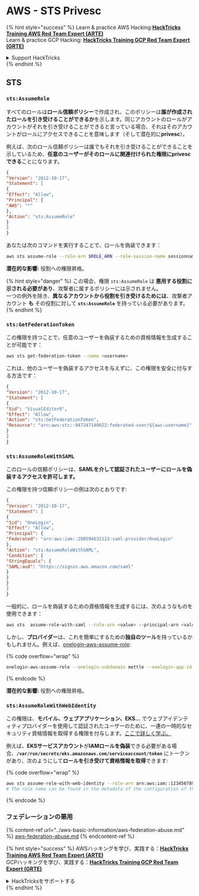# AWS - STS Privesc

{% hint style="success" %}
Learn & practice AWS Hacking:<img src="../../../.gitbook/assets/image (1) (1) (1).png" alt="" data-size="line">[**HackTricks Training AWS Red Team Expert (ARTE)**](https://training.hacktricks.xyz/courses/arte)<img src="../../../.gitbook/assets/image (1) (1) (1).png" alt="" data-size="line">\
Learn & practice GCP Hacking: <img src="../../../.gitbook/assets/image (2).png" alt="" data-size="line">[**HackTricks Training GCP Red Team Expert (GRTE)**<img src="../../../.gitbook/assets/image (2).png" alt="" data-size="line">](https://training.hacktricks.xyz/courses/grte)

<details>

<summary>Support HackTricks</summary>

* Check the [**subscription plans**](https://github.com/sponsors/carlospolop)!
* **Join the** 💬 [**Discord group**](https://discord.gg/hRep4RUj7f) or the [**telegram group**](https://t.me/peass) or **follow** us on **Twitter** 🐦 [**@hacktricks\_live**](https://twitter.com/hacktricks_live)**.**
* **Share hacking tricks by submitting PRs to the** [**HackTricks**](https://github.com/carlospolop/hacktricks) and [**HackTricks Cloud**](https://github.com/carlospolop/hacktricks-cloud) github repos.

</details>
{% endhint %}

## STS

### `sts:AssumeRole`

すべてのロールは**ロール信頼ポリシー**で作成され、このポリシーは**誰が作成されたロールを引き受けることができるか**を示します。同じアカウントのロールがアカウントがそれを引き受けることができると言っている場合、それはそのアカウントがロールにアクセスできることを意味します（そして潜在的に**privesc**）。

例えば、次のロール信頼ポリシーは誰でもそれを引き受けることができることを示しているため、**任意のユーザーがそのロールに関連付けられた権限にprivescできる**ことになります。
```json
{
"Version": "2012-10-17",
"Statement": [
{
"Effect": "Allow",
"Principal": {
"AWS": "*"
},
"Action": "sts:AssumeRole"
}
]
}
```
あなたは次のコマンドを実行することで、ロールを偽装できます：
```bash
aws sts assume-role --role-arn $ROLE_ARN --role-session-name sessionname
```
**潜在的な影響:** 役割への権限昇格。

{% hint style="danger" %}
この場合、権限 `sts:AssumeRole` は **悪用する役割に示される必要があり**、攻撃者に属するポリシーには示されません。\
一つの例外を除き、**異なるアカウントから役割を引き受けるためには**、攻撃者アカウント **も** その役割に対して **`sts:AssumeRole`** を持っている必要があります。
{% endhint %}

### **`sts:GetFederationToken`**

この権限を持つことで、任意のユーザーを偽装するための資格情報を生成することが可能です：
```bash
aws sts get-federation-token --name <username>
```
これは、他のユーザーを偽装するアクセスを与えずに、この権限を安全に付与する方法です：
```json
{
"Version": "2012-10-17",
"Statement": [
{
"Sid": "VisualEditor0",
"Effect": "Allow",
"Action": "sts:GetFederationToken",
"Resource": "arn:aws:sts::947247140022:federated-user/${aws:username}"
}
]
}
```
### `sts:AssumeRoleWithSAML`

このロールの信頼ポリシーは、**SAMLを介して認証されたユーザーにロールを偽装するアクセスを許可します。**

この権限を持つ信頼ポリシーの例は次のとおりです:
```json
{
"Version": "2012-10-17",
"Statement": [
{
"Sid": "OneLogin",
"Effect": "Allow",
"Principal": {
"Federated": "arn:aws:iam::290594632123:saml-provider/OneLogin"
},
"Action": "sts:AssumeRoleWithSAML",
"Condition": {
"StringEquals": {
"SAML:aud": "https://signin.aws.amazon.com/saml"
}
}
}
]
}
```
一般的に、ロールを偽装するための資格情報を生成するには、次のようなものを使用できます：
```bash
aws sts  assume-role-with-saml --role-arn <value> --principal-arn <value>
```
しかし、**プロバイダー**は、これを簡単にするための**独自のツール**を持っているかもしれません。例えば、[onelogin-aws-assume-role](https://github.com/onelogin/onelogin-python-aws-assume-role):

{% code overflow="wrap" %}
```bash
onelogin-aws-assume-role --onelogin-subdomain mettle --onelogin-app-id 283740 --aws-region eu-west-1 -z 3600
```
{% endcode %}

**潜在的な影響:** 役割への権限昇格。

### `sts:AssumeRoleWithWebIdentity`

この権限は、**モバイル、ウェブアプリケーション、EKS...** でウェブアイデンティティプロバイダーを使用して認証されたユーザーのために、一連の一時的なセキュリティ資格情報を取得する権限を付与します。[ここで詳しく学ぶ。](https://docs.aws.amazon.com/STS/latest/APIReference/API_AssumeRoleWithWebIdentity.html)

例えば、**EKSサービスアカウント**が**IAMロールを偽装**できる必要がある場合、**`/var/run/secrets/eks.amazonaws.com/serviceaccount/token`** にトークンがあり、次のようにして**ロールを引き受けて資格情報を取得**できます:

{% code overflow="wrap" %}
```bash
aws sts assume-role-with-web-identity --role-arn arn:aws:iam::123456789098:role/<role_name> --role-session-name something --web-identity-token file:///var/run/secrets/eks.amazonaws.com/serviceaccount/token
# The role name can be found in the metadata of the configuration of the pod
```
{% endcode %}

### フェデレーションの悪用

{% content-ref url="../aws-basic-information/aws-federation-abuse.md" %}
[aws-federation-abuse.md](../aws-basic-information/aws-federation-abuse.md)
{% endcontent-ref %}

{% hint style="success" %}
AWSハッキングを学び、実践する：<img src="../../../.gitbook/assets/image (1) (1) (1).png" alt="" data-size="line">[**HackTricks Training AWS Red Team Expert (ARTE)**](https://training.hacktricks.xyz/courses/arte)<img src="../../../.gitbook/assets/image (1) (1) (1).png" alt="" data-size="line">\
GCPハッキングを学び、実践する：<img src="../../../.gitbook/assets/image (2).png" alt="" data-size="line">[**HackTricks Training GCP Red Team Expert (GRTE)**<img src="../../../.gitbook/assets/image (2).png" alt="" data-size="line">](https://training.hacktricks.xyz/courses/grte)

<details>

<summary>HackTricksをサポートする</summary>

* [**サブスクリプションプラン**](https://github.com/sponsors/carlospolop)を確認してください！
* **💬 [**Discordグループ**](https://discord.gg/hRep4RUj7f)または[**テレグラムグループ**](https://t.me/peass)に参加するか、**Twitter** 🐦 [**@hacktricks\_live**](https://twitter.com/hacktricks_live)**をフォローしてください。**
* **[**HackTricks**](https://github.com/carlospolop/hacktricks)および[**HackTricks Cloud**](https://github.com/carlospolop/hacktricks-cloud)のGitHubリポジトリにPRを提出してハッキングトリックを共有してください。**

</details>
{% endhint %}
